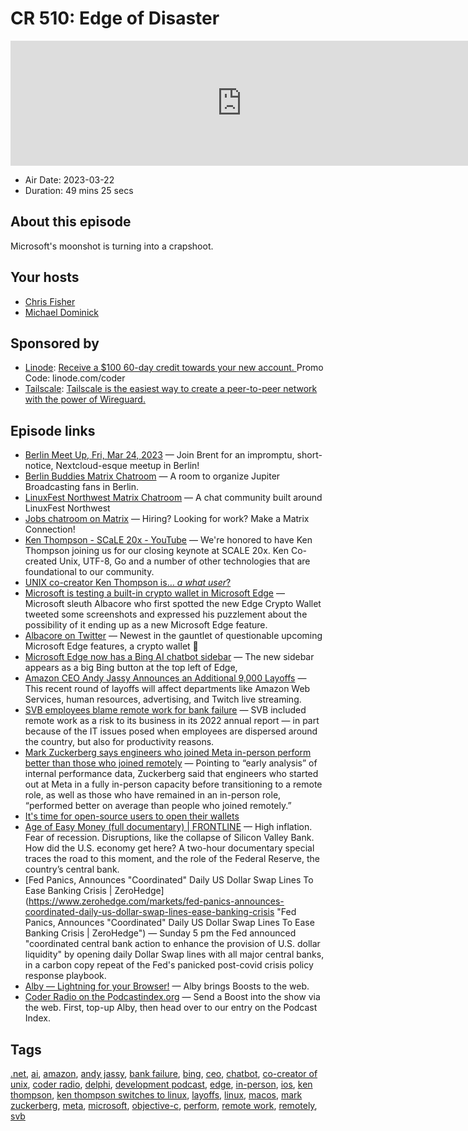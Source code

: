 # CR 510: Edge of Disaster

<iframe src="https://player.fireside.fm/v2/MLf2ZzhC+naY8BW3s?theme=dark" width="740" height="200" frameborder="0" scrolling="no"></iframe>

* Air Date: 2023-03-22
* Duration: 49 mins 25 secs

## About this episode

Microsoft's moonshot is turning into a crapshoot.

## Your hosts
* [Chris Fisher](https://coder.show/hosts/chrislas)
* [Michael Dominick](https://coder.show/hosts/michael)

## Sponsored by

  * [Linode](https://linode.com/coder): [Receive a $100 60-day credit towards your new account. ](https://linode.com/coder) Promo Code: linode.com/coder
  * [Tailscale](https://tailscale.com/coder): [Tailscale is the easiest way to create a peer-to-peer network with the power of Wireguard. ](https://tailscale.com/coder)



## Episode links

  * [Berlin Meet Up, Fri, Mar 24, 2023](https://www.meetup.com/jupiterbroadcasting/events/292343727/ "Berlin Meet Up, Fri, Mar 24, 2023") — Join Brent for an impromptu, short-notice, Nextcloud-esque meetup in Berlin!
  * [Berlin Buddies Matrix Chatroom](https://bit.ly/berlinbuds "Berlin Buddies Matrix Chatroom") — A room to organize Jupiter Broadcasting fans in Berlin.
  * [LinuxFest Northwest Matrix Chatroom](https://bit.ly/lfnwchat "LinuxFest Northwest Matrix Chatroom") — A chat community built around LinuxFest Northwest
  * [Jobs chatroom on Matrix](https://bit.ly/jupiterjobs "Jobs chatroom on Matrix") — Hiring? Looking for work? Make a Matrix Connection! 
  * [Ken Thompson - SCaLE 20x - YouTube](https://www.youtube.com/watch?v=kaandEt_pKw&t=3471s "Ken Thompson - SCaLE 20x - YouTube") — We're honored to have Ken Thompson joining us for our closing keynote at SCALE 20x. Ken Co-created Unix, UTF-8, Go and a number of other technologies that are foundational to our community.
  * [UNIX co-creator Ken Thompson is… <em>a what user</em>?](https://www.theregister.com/2023/03/17/ken_thompson_is_a_maccie/ "UNIX co-creator Ken Thompson is… <em>a what user</em>?")
  * [Microsoft is testing a built-in crypto wallet in Microsoft Edge](https://www.bleepingcomputer.com/news/microsoft/microsoft-is-testing-a-built-in-crypto-wallet-in-microsoft-edge/ "Microsoft is testing a built-in crypto wallet in Microsoft Edge") — Microsoft sleuth Albacore who first spotted the new Edge Crypto Wallet tweeted some screenshots and expressed his puzzlement about the possibility of it ending up as a new Microsoft Edge feature.
  * [Albacore on Twitter](https://twitter.com/thebookisclosed/status/1636759487829917698 "Albacore on Twitter") — Newest in the gauntlet of questionable upcoming Microsoft Edge features, a crypto wallet 💸
  * [Microsoft Edge now has a Bing AI chatbot sidebar](https://www.theverge.com/2023/3/14/23639375/microsoft-edge-bing-ai-sidebar-chatbot-feature "Microsoft Edge now has a Bing AI chatbot sidebar") — The new sidebar appears as a big Bing button at the top left of Edge,
  * [Amazon CEO Andy Jassy Announces an Additional 9,000 Layoffs](https://gizmodo.com/amazon-amazon-web-services-layoffs-twitch-1850243262 "Amazon CEO Andy Jassy Announces an Additional 9,000 Layoffs") — This recent round of layoffs will affect departments like Amazon Web Services, human resources, advertising, and Twitch live streaming.
  * [SVB employees blame remote work for bank failure](https://www.axios.com/2023/03/17/svb-employees-blame-remote-work-for-bank-failure "SVB employees blame remote work for bank failure") — SVB included remote work as a risk to its business in its 2022 annual report — in part because of the IT issues posed when employees are dispersed around the country, but also for productivity reasons.
  * [Mark Zuckerberg says engineers who joined Meta in-person perform better than those who joined remotely](https://techcrunch.com/2023/03/14/mark-zuckerberg-says-engineers-who-joined-meta-in-person-perform-better-than-those-who-joined-remotely/ "Mark Zuckerberg says engineers who joined Meta in-person perform better than those who joined remotely") — Pointing to “early analysis” of internal performance data, Zuckerberg said that engineers who started out at Meta in a fully in-person capacity before transitioning to a remote role, as well as those who have remained in an in-person role, “performed better on average than people who joined remotely.”
  * [It's time for open-source users to open their wallets](https://www.zdnet.com/article/its-time-for-open-source-users-to-open-their-wallets/ "It's time for open-source users to open their wallets")
  * [Age of Easy Money (full documentary) | FRONTLINE](https://www.youtube.com/watch?v=EpMLAQbSYAw "Age of Easy Money \(full documentary\) | FRONTLINE") — High inflation. Fear of recession. Disruptions, like the collapse of Silicon Valley Bank. How did the U.S. economy get here? A two-hour documentary special traces the road to this moment, and the role of the Federal Reserve, the country’s central bank.
  * [Fed Panics, Announces "Coordinated" Daily US Dollar Swap Lines To Ease Banking Crisis | ZeroHedge](https://www.zerohedge.com/markets/fed-panics-announces-coordinated-daily-us-dollar-swap-lines-ease-banking-crisis "Fed Panics, Announces "Coordinated" Daily US Dollar Swap Lines To Ease Banking Crisis | ZeroHedge") — Sunday 5 pm the Fed announced "coordinated central bank action to enhance the provision of U.S. dollar liquidity" by opening daily Dollar Swap lines with all major central banks, in a carbon copy repeat of the Fed's panicked post-covid crisis policy response playbook.
  * [Alby — Lightning for your Browser!](https://getalby.com/ "Alby — Lightning for your Browser!") — Alby brings Boosts to the web.
  * [Coder Radio on the Podcastindex.org](https://podcastindex.org/podcast/487548 "Coder Radio on the Podcastindex.org") — Send a Boost into the show via the web. First, top-up Alby, then head over to our entry on the Podcast Index.



## Tags

[.net](https://coder.show/tags/.net), [ai](https://coder.show/tags/ai), [amazon](https://coder.show/tags/amazon), [andy jassy](https://coder.show/tags/andy%20jassy), [bank failure](https://coder.show/tags/bank%20failure), [bing](https://coder.show/tags/bing), [ceo](https://coder.show/tags/ceo), [chatbot](https://coder.show/tags/chatbot), [co-creator of unix](https://coder.show/tags/co-creator%20of%20unix), [coder radio](https://coder.show/tags/coder%20radio), [delphi](https://coder.show/tags/delphi), [development podcast](https://coder.show/tags/development%20podcast), [edge](https://coder.show/tags/edge), [in-person](https://coder.show/tags/in-person), [ios](https://coder.show/tags/ios), [ken thompson](https://coder.show/tags/ken%20thompson), [ken thompson switches to linux](https://coder.show/tags/ken%20thompson%20switches%20to%20linux), [layoffs](https://coder.show/tags/layoffs), [linux](https://coder.show/tags/linux), [macos](https://coder.show/tags/macos), [mark zuckerberg](https://coder.show/tags/mark%20zuckerberg), [meta](https://coder.show/tags/meta), [microsoft](https://coder.show/tags/microsoft), [objective-c](https://coder.show/tags/objective-c), [perform](https://coder.show/tags/perform), [remote work](https://coder.show/tags/remote%20work), [remotely](https://coder.show/tags/remotely), [svb](https://coder.show/tags/svb)